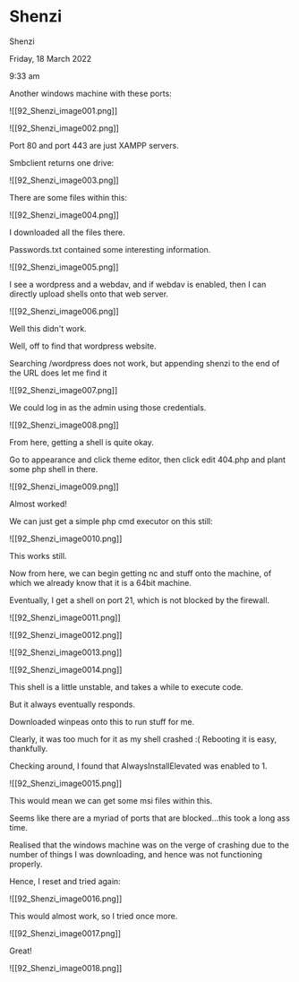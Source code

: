 # Shenzi

Shenzi

Friday, 18 March 2022

9:33 am

Another windows machine with these ports:

&#x20;

!\[\[92\_Shenzi\_image001.png]]

&#x20;

!\[\[92\_Shenzi\_image002.png]]

Port 80 and port 443 are just XAMPP servers.

&#x20;

Smbclient returns one drive:

!\[\[92\_Shenzi\_image003.png]]

&#x20;

There are some files within this:

!\[\[92\_Shenzi\_image004.png]]

&#x20;

I downloaded all the files there.

Passwords.txt contained some interesting information.

&#x20;

!\[\[92\_Shenzi\_image005.png]]

I see a wordpress and a webdav, and if webdav is enabled, then I can directly upload shells onto that web server.

&#x20;

&#x20;

!\[\[92\_Shenzi\_image006.png]]

Well this didn't work.

&#x20;

Well, off to find that wordpress website.

Searching /wordpress does not work, but appending shenzi to the end of the URL does let me find it

!\[\[92\_Shenzi\_image007.png]]

We could log in as the admin using those credentials.

&#x20;

!\[\[92\_Shenzi\_image008.png]]

&#x20;

From here, getting a shell is quite okay.

Go to appearance and click theme editor, then click edit 404.php and plant some php shell in there.

&#x20;

!\[\[92\_Shenzi\_image009.png]]

Almost worked!

&#x20;

We can just get a simple php cmd executor on this still:

!\[\[92\_Shenzi\_image0010.png]]

This works still.

&#x20;

Now from here, we can begin getting nc and stuff onto the machine, of which we already know that it is a 64bit machine.

Eventually, I get a shell on port 21, which is not blocked by the firewall.

!\[\[92\_Shenzi\_image0011.png]]

&#x20;

!\[\[92\_Shenzi\_image0012.png]]

&#x20;

!\[\[92\_Shenzi\_image0013.png]]

&#x20;

!\[\[92\_Shenzi\_image0014.png]]

&#x20;

This shell is a little unstable, and takes a while to execute code.

But it always eventually responds.

&#x20;

Downloaded winpeas onto this to run stuff for me.

Clearly, it was too much for it as my shell crashed :( Rebooting it is easy, thankfully.

&#x20;

Checking around, I found that AlwaysInstallElevated was enabled to 1.

!\[\[92\_Shenzi\_image0015.png]]

This would mean we can get some msi files within this.

Seems like there are a myriad of ports that are blocked...this took a long ass time.

&#x20;

Realised that the windows machine was on the verge of crashing due to the number of things I was downloading, and hence was not functioning properly.

&#x20;

Hence, I reset and tried again:

!\[\[92\_Shenzi\_image0016.png]]

&#x20;

This would almost work, so I tried once more.

&#x20;

!\[\[92\_Shenzi\_image0017.png]]

Great!

&#x20;

!\[\[92\_Shenzi\_image0018.png]]

&#x20;
